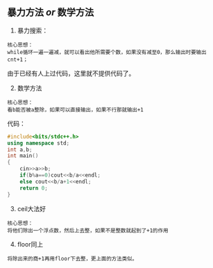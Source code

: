 ## 暴力方法 $or$ 数学方法
1. 暴力搜索：

~~~
核心思想：
while循环一遍一遍减，就可以看出他所需要个数，如果没有减至0，那么输出时要输出cnt+1；
~~~

由于已经有人上过代码，这里就不提供代码了。

2. 数学方法

~~~
核心思想：
看b能否被a整除，如果可以直接输出，如果不行那就输出+1
~~~

代码：
```cpp
#include<bits/stdc++.h>
using namespace std;
int a,b;
int main()
{
	cin>>a>>b;
	if(b%a==0)cout<<b/a<<endl;
	else cout<<b/a+1<<endl;
	return 0;
}
```

3. ceil大法好

~~~
核心思想：
将他们除出一个浮点数，然后上去整，如果不是整数就起到了+1的作用
~~~

4. floor同上

~~~
将除出来的商+1再用floor下去整，更上面的方法类似。
~~~